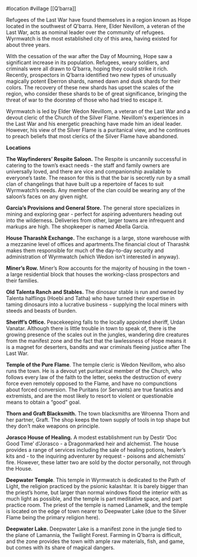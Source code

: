 #location #village [[Q’barra]]

Refugees of the Last War have found themselves in a region known as Hope located in the southwest of Q'barra. Here, Elder Nevillom, a veteran of the Last War, acts as nominal leader over the community of refugees. Wyrmwatch is the most established city of this area, having existed for about three years.

With the cessation of the war after the Day of Mourning, Hope saw a significant increase in its population. Refugees, weary soldiers, and criminals were all drawn to Q’barra, hoping they could strike it rich. Recently, prospectors in Q’barra identified two new types of unusually magically potent Eberron shards, named dawn and dusk shards for their colors. The recovery of these new shards has upset the scales of the region, who consider these shards to be of great significance, bringing the threat of war to the doorstep of those who had tried to escape it.

Wyrmwatch is led by Elder Wedon Nevillom, a veteran of the Last War and a devout cleric of the Church of the Silver Flame. Nevillom's experiences in the Last War and his energetic preaching have made him an ideal leader. However, his view of the Silver Flame is a puritanical view, and he continues to preach beliefs that most clerics of the Silver Flame have abandoned.

**Locations**

**The Wayfinderers’ Respite Saloon.** The Respite is uncannily successful in catering to the town’s exact needs - the staff and family owners are universally loved, and there are vice and companionship available to everyone’s taste. The reason for this is that the bar is secretly run by a small clan of changelings that have built up a repertoire of faces to suit Wyrmwatch’s needs. Any member of the clan could be wearing any of the saloon’s faces on any given night.

**Garcia’s Provisions and General Store.** The general store specializes in mining and exploring gear - perfect for aspiring adventurers heading out into the wilderness. Deliveries from other, larger towns are infrequent and markups are high. The shopkeeper is named Abella Garcia.

**House Tharashk Exchange.** The exchange is a large, stone warehouse with a mezzanine level of offices and apartments.The financial clout of Tharashk makes them responsible for much of the day-to-day security and administration of Wyrmwatch (which Wedon isn’t interested in anyway).

**Miner’s Row.** Miner’s Row accounts for the majority of housing in the town - a large residential block that houses the working-class prospectors and their families.

**Old Talenta Ranch and Stables.** The dinosaur stable is run and owned by Talenta halflings (Hoebi and Tatha) who have turned their expertise in taming dinosaurs into a lucrative business - supplying the local miners with steeds and beasts of burden.

**Sheriff’s Office.** Peacekeeping falls to the locally appointed sheriff, Urdan Vanatar. Although there is little trouble in town to speak of, there is the growing presence of the scales out in the jungles, wandering dire creatures from the manifest zone and the fact that the lawlessness of Hope means it is a magnet for deserters, bandits and war criminals fleeing justice after The Last War.

**Temple of the Pure Flame**. The temple cleric is Wedon Nevillom, who also runs the town. He is a devout yet puritanical member of the Church, who follows every law of the faith to the letter, seeks the destruction of every force even remotely opposed to the Flame, and have no compunctions about forced conversion. The Puritans (or Servants) are true fanatics and extremists, and are the most likely to resort to violent or questionable means to obtain a “good” goal.

**Thorn and Graft Blacksmith.** The town blacksmiths are Wroenna Thorn and her partner, Graft. The shop keeps the town supply of tools in top shape but they don’t make weapons on principle.

**Jorasco House of Healing.** A modest establishment run by Destir ‘Doc Good Time’ d’Jorasco - a Dragonmarked heir and alchemist. The house provides a range of services including the sale of healing potions, healer’s kits and - to the inquiring adventurer by request - poisons and alchemists’ fire. However, these latter two are sold by the doctor personally, not through the House.

**Deepwater Temple**. This temple in Wyrmwatch is dedicated to the Path of Light, the religion practiced by the psionic kalashtar. It is barely bigger than the priest’s home, but larger than normal windows flood the interior with as much light as possible, and the temple is part meditative space, and part practice room. The priest of the temple is named Lanamelk, and the temple is located on the edge of town nearer to Deepwater Lake (due to the Silver Flame being the primary religion here).

**Deepwater Lake.** Deepwater Lake is a manifest zone in the jungle tied to the plane of Lamannia, the Twilight Forest. Farming in Q’barra is difficult, and the zone provides the town with ample raw materials, fish, and game, but comes with its share of magical dangers.